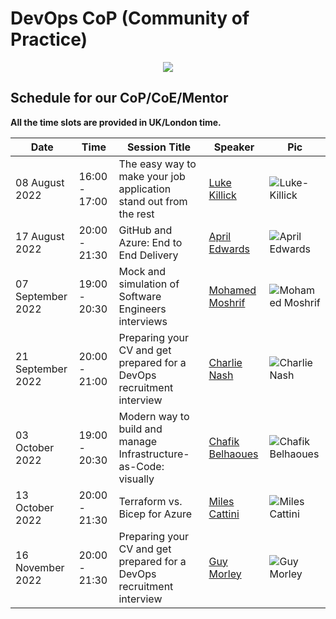 # DevOps CoP (Community of Practice)
<p align="center">
  <img src="https://raw.githubusercontent.com/MohamedRadwan-devops/devops-step-by-step/main//none-community/images/mics/cop-2.gif" />
</p>

## Schedule for our CoP/CoE/Mentor

**All the time slots are provided in UK/London time.**

| Date    | Time    |    Session Title| Speaker |   Pic    |
| --------|-------- | ----------------| --------|----------|
| 08 August 2022| 16:00 - 17:00  | The easy way to make your job application stand out from the rest | [Luke Killick](https://github.com/MohamedRadwan-DevOps/devops-step-by-step/blob/main/none-community/events-speakers.md) |![Luke-Killick](https://raw.githubusercontent.com/MohamedRadwan-DevOps/devops-step-by-step/main//none-community/images/speakers/Luke-Killick.png)|
| 17 August 2022| 20:00 - 21:30  | GitHub and Azure: End to End Delivery | [April Edwards](https://github.com/MohamedRadwan-DevOps/devops-step-by-step/blob/main/none-community/events-speakers.md) | ![April Edwards](https://raw.githubusercontent.com/MohamedRadwan-DevOps/devops-step-by-step/main//none-community/images/speakers/April-Edwards.png)|
| 07 September 2022| 19:00 - 20:30  | Mock and simulation of Software Engineers interviews| [Mohamed Moshrif](https://github.com/MohamedRadwan-DevOps/devops-step-by-step/blob/main/none-community/events-speakers.md) | ![Mohamed Moshrif](https://raw.githubusercontent.com/MohamedRadwan-DevOps/devops-step-by-step/main//none-community/images/speakers/Mohamed-Moshrif.png)|
| 21 September 2022| 20:00 - 21:00  | Preparing your CV and get prepared for a DevOps recruitment interview | [Charlie Nash](https://github.com/MohamedRadwan-DevOps/devops-step-by-step/blob/main/none-community/events-speakers.md) | ![Charlie Nash](https://raw.githubusercontent.com/MohamedRadwan-DevOps/devops-step-by-step/main//none-community/images/speakers/Charlie-Nash.png)|
| 03 October 2022|  19:00 - 20:30  | Modern way to build and manage Infrastructure-as-Code: visually | [Chafik Belhaoues](https://github.com/MohamedRadwan-DevOps/devops-step-by-step/blob/main/none-community/events-speakers.md) | ![Chafik Belhaoues](https://raw.githubusercontent.com/MohamedRadwan-DevOps/devops-step-by-step/main//none-community/images/speakers/Chafik-Belhaoues.png)|
| 13 October 2022| 20:00 - 21:30   | Terraform vs. Bicep for Azure  | [Miles Cattini](https://github.com/MohamedRadwan-DevOps/devops-step-by-step/blob/main/none-community/events-speakers.md) | ![Miles Cattini](https://raw.githubusercontent.com/MohamedRadwan-DevOps/devops-step-by-step/main//none-community/images/speakers/Miles-Cattini.png)|
| 16 November 2022| 20:00 - 21:30  | Preparing your CV and get prepared for a DevOps recruitment interview | [Guy Morley](https://github.com/MohamedRadwan-DevOps/devops-step-by-step/blob/main/none-community/events-speakers.md) | ![Guy Morley](https://raw.githubusercontent.com/MohamedRadwan-DevOps/devops-step-by-step/main//none-community/images/speakers/Guy-Morley.png)|
